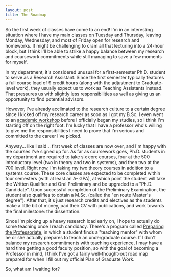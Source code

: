 ```yaml
---
layout: post
title: The Roadmap
---
```


So the first week of classes have come to an end! I'm in an interesting situation where I have my main classes on Tuesday and Thursday, leaving Monday, Wednesday, and most of Friday open for research and homeworks. It might be challenging to cram all that lecturing into a 24-hour block, but I think I'll be able to strike a happy balance between my research and coursework commitments while still managing to save a few moments for myself.

In my department, it's considered unusual for a first-semester Ph.D. student to serve as a Research Assistant. Since the first semester typically features a full course load of 9 credit hours (along with the adjustment to Graduate-level work), they usually expect us to work as Teaching Assistants instead. That pressures us with slightly less responsibilities as well as giving us an opportunity to find potential advisors.

However, I've already acclimated to the research culture to a certain degree since I kicked off my research career as soon as I got my B.Sc. I even went to an [academic workshop](http://www.cylab.cmu.edu/tiw/) before I officially began my studies, so I think I'm starting off on the right foot. I'm lucky that I have a professor who's willing to give me the responsibilities I need to prove that I'm serious and committed to the career I've picked.

Anyway... like I said... first week of classes are now over, and I'm happy with the courses I've signed up for. As far as coursework goes, Ph.D. students in my department are required to take six core courses, four at the 500 introductory level (two in theory and two in systems), and then two at the 700 level. Right now, I'm taking my two theory courses in addition to a systems course. These core classes are expected to be completed within four semesters (with at least an A- GPA), at which point the student will take the Written Qualifier and Oral Preliminary and be upgraded to a "Ph.D. Candidate". Upon successful completion of the Preliminary Examination, the student also qualifies to obtain a M.Sc. (called the "en route Master's degree"). After that, it's just research credits and electives as the students make a little bit of money, pad their CV with publications, and work towards the final milestone: the dissertation.

Since I'm picking up a heavy research load early on, I hope to actually do some teaching once I reach candidacy. There's a program called [Preparing the Professoriate](http://www.ncsu.edu/grad/preparing-future-leaders/teaching-programs/ptp/index.php), in which a student finds a "teaching mentor" with whom he or she actually prepares to teach an undergraduate course. If I don't balance my research commitments with teaching experience, I may have a hard time getting a good faculty position, so with the goal of becoming a Professor in mind, I think I've got a fairly well-thought-out road map prepared for when I fill out my official Plan of Graduate Work.

So, what am I waiting for?
